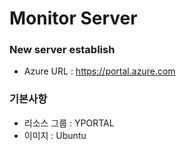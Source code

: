 # Monitor Server

### New server establish
* Azure URL : <https://portal.azure.com>

### 기본사항
* 리소스 그룹 :  YPORTAL
* 이미지 :  Ubuntu
